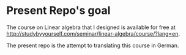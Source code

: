# Present Repo's goal  

The course on Linear algebra that I designed is available for free at http://studybyyourself.com/seminar/linear-algebra/course/?lang=en.

The present repo is the attempt to translating this course in German.
